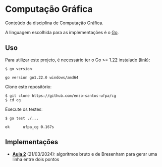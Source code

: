 # Computação Gráfica

Conteúdo da disciplina de Computação Gráfica.

A linguagem escolhida para as implementações é o [Go](https://go.dev).

## Uso

Para utilizar este projeto, é necessário ter o Go >= 1.22 instalado ([link](https://go.dev/doc/install)):

```shell
$ go version
```

```none
go version go1.22.0 windows/amd64
```

Clone este repositório:

```shell
$ git clone https://github.com/enzo-santos-ufpa/cg
$ cd cg
```

Execute os testes:

```shell
$ go test ./...
```

```none
ok      ufpa_cg 0.167s
```

## Implementações

- [**Aula 2**](aula2.go) (21/03/2024): algoritmos bruto e de Bresenham para gerar uma linha entre dois pontos


